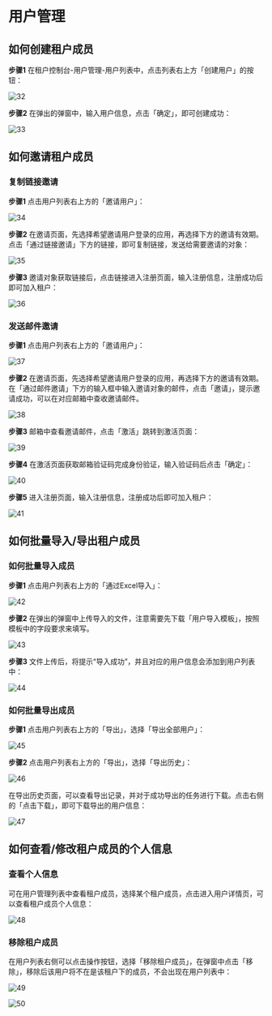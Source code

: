 # 用户管理
<LastUpdated/>

## 如何创建租户成员

**步骤1** 在租户控制台-用户管理-用户列表中，点击列表右上方「创建用户」的按钮：

![32](./images/32.png)

**步骤2** 在弹出的弹窗中，输入用户信息，点击「确定」，即可创建成功：

![33](./images/33.png)

## 如何邀请租户成员

### 复制链接邀请

**步骤1** 点击用户列表右上方的「邀请用户」：

![34](./images/34.png)

**步骤2** 在邀请页面，先选择希望邀请用户登录的应用，再选择下方的邀请有效期。点击「通过链接邀请」下方的链接，即可复制链接，发送给需要邀请的对象：

![35](./images/35.png)

**步骤3** 邀请对象获取链接后，点击链接进入注册页面，输入注册信息，注册成功后即可加入租户：

![36](./images/36.png)

### 发送邮件邀请

**步骤1** 点击用户列表右上方的「邀请用户」：

![37](./images/37.png)

**步骤2** 在邀请页面，先选择希望邀请用户登录的应用，再选择下方的邀请有效期。在「通过邮件邀请」下方的输入框中输入邀请对象的邮件，点击「邀请」，提示邀请成功，可以在对应邮箱中查收邀请邮件。

![38](./images/38.png)

**步骤3** 邮箱中查看邀请邮件，点击「激活」跳转到激活页面：

![39](./images/39.png)

**步骤4** 在激活页面获取邮箱验证码完成身份验证，输入验证码后点击「确定」：

![40](./images/40.png)

**步骤5** 进入注册页面，输入注册信息，注册成功后即可加入租户：

![41](./images/41.png)

## 如何批量导入/导出租户成员

### 如何批量导入成员

**步骤1** 点击用户列表右上方的「通过Excel导入」：

![42](./images/42.png)

**步骤2** 在弹出的弹窗中上传导入的文件，注意需要先下载「用户导入模板」，按照模板中的字段要求来填写。

![43](./images/43.png)

**步骤3** 文件上传后，将提示“导入成功”，并且对应的用户信息会添加到用户列表中：

![44](./images/44.png)

### 如何批量导出成员

**步骤1** 点击用户列表右上方的「导出」，选择「导出全部用户」：

![45](./images/45.png)

**步骤2** 点击用户列表右上方的「导出」，选择「导出历史」：

![46](./images/46.png)

在导出历史页面，可以查看导出记录，并对于成功导出的任务进行下载。点击右侧的「点击下载」，即可下载导出的用户信息：

![47](./images/47.png)

## 如何查看/修改租户成员的个人信息

### 查看个人信息

可在用户管理列表中查看租户成员，选择某个租户成员，点击进入用户详情页，可以查看租户成员个人信息：

![48](./images/48.png)

### 移除租户成员

<LastUpdated/>

在用户列表右侧可以点击操作按钮，选择「移除租户成员」，在弹窗中点击「移除」，移除后该用户将不在是该租户下的成员，不会出现在用户列表中：

![49](./images/49.png)

![50](./images/50.png)
